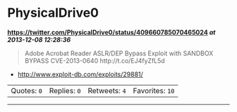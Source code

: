 # PhysicalDrive0
**https://twitter.com/PhysicalDrive0/status/409660785070465024 _at 2013-12-08 12:28:36_**
<blockquote>
Adobe Acrobat Reader ASLR/DEP Bypass Exploit with SANDBOX BYPASS CVE-2013-0640 http://t.co/EJ4fyZfL5d
</blockquote>

* http://www.exploit-db.com/exploits/29881/

<table><tr>
<td>Quotes: <code>0</code></td>
<td>Replies: <code>0</code></td>
<td>Retweets: <code>4</code></td>
<td>Favorites: <code>10</code></td>
</tr></table>

---

